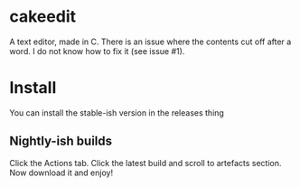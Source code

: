 # cakeedit
A text editor, made in C.
There is an issue where the contents cut off after a word. I do not know how to fix it (see issue #1).
# Install
You can install the stable-ish version in the releases thing
## Nightly-ish builds
Click the Actions tab. Click the latest build and scroll to artefacts section. Now download it and enjoy!

